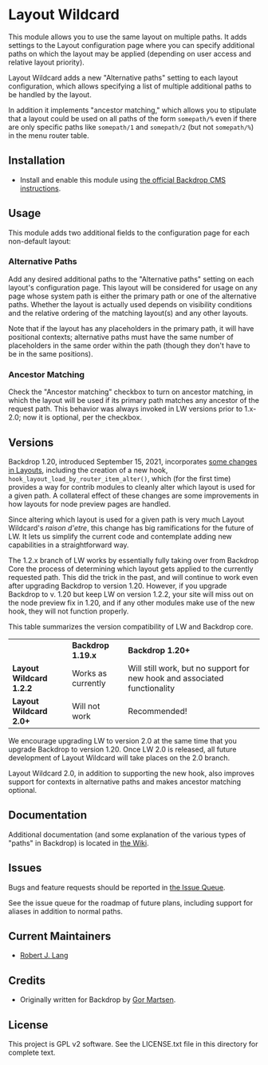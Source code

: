 Layout Wildcard
===============

This module allows you to use the same layout on multiple paths. It adds settings to the Layout configuration page where you can specify additional paths on which the layout may be applied (depending on user access and relative layout priority).

Layout Wildcard adds a new "Alternative paths" setting to each layout configuration, which allows specifying a list of multiple additional paths to be handled by the layout.

In addition it implements "ancestor matching," which allows you to stipulate that a layout could be used on all paths of the form `somepath/%` even if there are only specific paths like `somepath/1` and `somepath/2` (but not `somepath/%`) in the menu router table.

Installation
------------

- Install and enable this module using [the official Backdrop CMS instructions](https://backdropcms.org/guide/modules).

Usage
-------------

This module adds two additional fields to the configuration page for each non-default layout:

### Alternative Paths

Add any desired additional paths to the "Alternative paths" setting on each layout's configuration page. This layout will be considered for usage on any page whose system path is either the primary path or one of the alternative paths. Whether the layout is actually used depends on visibility conditions and the relative ordering of the matching layout(s) and any other layouts.

Note that if the layout has any placeholders in the primary path, it will have positional contexts; alternative paths must have the same number of placeholders in the same order within the path (though they don't have to be in the same positions).


### Ancestor Matching

Check the "Ancestor matching" checkbox to turn on ancestor matching, in which the layout will be used if its primary path matches any ancestor of the request path. This behavior was always invoked in LW versions prior to 1.x-2.0; now it is optional, per the checkbox.


Versions
-------------

Backdrop 1.20, introduced September 15, 2021, incorporates [some changes in Layouts](https://github.com/backdrop/backdrop/pull/3618), including the creation of a new hook, `hook_layout_load_by_router_item_alter()`, which (for the first time) provides a way for contrib modules to cleanly alter which layout is used for a given path. A collateral effect of these changes are some improvements in how layouts for node preview pages are handled.

Since altering which layout is used for a given path is very much Layout Wildcard's _raison d'etre_, this change has big ramifications for the future of LW. It lets us simplify the current code and contemplate adding new capabilities in a straightforward way.

The 1.2.x branch of LW works by essentially fully taking over from Backdrop Core the process of determining which layout gets applied to the currently requested path. This did the trick in the past, and will continue to work even after upgrading Backdrop to version 1.20. However, if you upgrade Backdrop to v. 1.20 but keep LW on version 1.2.2, your site will miss out on the node preview fix in 1.20, and if any other modules make use of the new hook, they will not function properly.

This table summarizes the version compatibility of LW and Backdrop core.

<table>
  <tr>
    <td></td>
    <td><strong>Backdrop 1.19.x</strong></td>
    <td><strong>Backdrop 1.20+</strong></td>
  </tr>
  <tr>
    <td><strong>Layout Wildcard 1.2.2</strong></td>
    <td>Works as currently</td>
    <td>Will still work, but no support for new hook and associated functionality</td>
  </tr>
  <tr>
    <td><strong>Layout Wildcard 2.0+</strong></td>
    <td>Will not work</td>
    <td>Recommended!</td>
  </tr>
</table>

We encourage upgrading LW to version 2.0 at the same time that you upgrade Backdrop to version 1.20. Once LW 2.0 is released, all future development of Layout Wildcard will take places on the 2.0 branch.

Layout Wildcard 2.0, in addition to supporting the new hook, also improves support for contexts in alternative paths and makes ancestor matching optional.

Documentation
-------------

Additional documentation (and some explanation of the various types of "paths" in Backdrop) is located in [the Wiki](https://github.com/backdrop-contrib/layout_wildcard/wiki).

Issues
------

Bugs and feature requests should be reported in [the Issue Queue](https://github.com/backdrop-contrib/layout_wildcard/issues).

See the issue queue for the roadmap of future plans, including support for aliases in addition to normal paths.

Current Maintainers
-------------------

* [Robert J. Lang](http://github.com/bugfolder)

Credits
-------

- Originally written for Backdrop by [Gor Martsen](https://github.com/Gormartsen).

License
-------

This project is GPL v2 software.
See the LICENSE.txt file in this directory for complete text.

